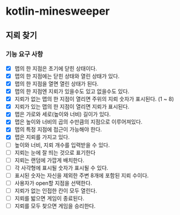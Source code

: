 # kotlin-minesweeper

## 지뢰 찾기

### 기능 요구 사항
- [x] 맵의 한 지점은 초기에 닫힌 상태이다.
- [x] 맵의 한 지점에는 닫힌 상태와 열린 상태가 있다.
- [x] 맵의 한 지점을 열면 열린 상태가 된다.
- [x] 맵의 한 지점엔 지뢰가 있을수도 있고 없을수도 있다.
- [x] 지뢰가 없는 맵의 한 지점이 열리면 주위의 지뢰 숫자가 표시된다. (1 ~ 8)
- [x] 지뢰가 있는 맵의 한 지점이 열리면 지뢰가 표시된다.
- [x] 맵은 가로와 세로(높이와 너비) 길이가 있다.
- [x] 맵은 높이와 너비의 곱의 수만큼의 지점으로 이루어져있다.
- [x] 맵의 특정 지점에 접근이 가능해야 한다.
- [x] 맵은 지뢰를 가지고 있다.
- [ ] 높이와 너비, 지뢰 개수를 입력받을 수 있다.
- [ ] 지뢰는 눈에 잘 띄는 것으로 표기한다
- [ ] 지뢰는 랜덤에 가깝게 배치한다.
- [ ] 각 사각형에 표시될 숫자가 표시될 수 있다.
- [ ] 표시된 숫자는 자신을 제외한 주변 8개에 포함된 지뢰 수이다.
- [ ] 사용자가 open할 지점을 선택한다.
- [ ] 지뢰가 없는 인접한 칸이 모두 열린다.
- [ ] 지뢰를 밟으면 게임이 종료된다.
- [ ] 지뢰를 모두 찾으면 게임을 승리한다.